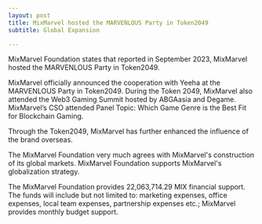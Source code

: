 ```yaml
---
layout: post
title: MixMarvel hosted the MARVENLOUS Party in Token2049
subtitle: Global Expansion

---
```


MixMarvel Foundation states that reported in September 2023, MixMarvel hosted the MARVENLOUS Party in Token2049.

MixMarvel officially announced the cooperation with Yeeha at the MARVENLOUS Party in Token2049. During the Token 2049, MixMarvel also attended the Web3 Gaming Summit hosted by ABGAasia and Degame. MixMarvel’s CSO attended Panel Topic: Which Game Genre is the Best Fit for Blockchain Gaming.

Through the Token2049, MixMarvel has further enhanced the influence of the brand overseas.

The MixMarvel Foundation very much agrees with MixMarvel's construction of its global markets. MixMarvel Foundation supports MixMarvel's globalization strategy.

The MixMarvel Foundation provides 22,063,714.29 MIX financial support. The funds will include but not limited to: marketing expenses, office expenses, local team expenses, partnership expenses etc.; MixMarvel provides monthly budget support.

